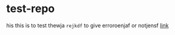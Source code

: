# test-repo

his this is to test thewja `rejkdf` to give erroroenjaf or notjensf [link](www.google.com)

